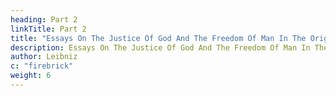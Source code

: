 ```yaml
---
heading: Part 2
linkTitle: Part 2
title: "Essays On The Justice Of God And The Freedom Of Man In The Origin Of Evil"
description: Essays On The Justice Of God And The Freedom Of Man In The Origin Of Evil
author: Leibniz
c: "firebrick"
weight: 6
---
```


